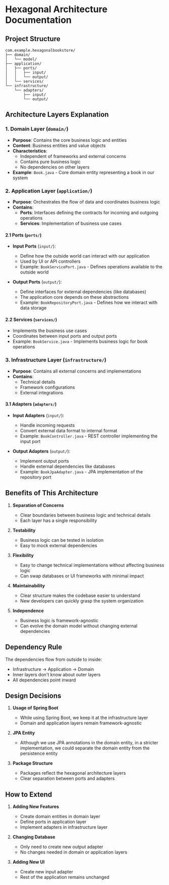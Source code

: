 # Hexagonal Architecture Documentation

## Project Structure
```
com.example.hexagonalbookstore/
├── domain/
│   └── model/
├── application/
│   ├── ports/
│   │   ├── input/
│   │   └── output/
│   └── services/
└── infrastructure/
    └── adapters/
        ├── input/
        └── output/
```

## Architecture Layers Explanation

### 1. Domain Layer (`domain/`)
- **Purpose**: Contains the core business logic and entities
- **Content**: Business entities and value objects
- **Characteristics**:
  - Independent of frameworks and external concerns
  - Contains pure business logic
  - No dependencies on other layers
- **Example**: `Book.java` - Core domain entity representing a book in our system

### 2. Application Layer (`application/`)
- **Purpose**: Orchestrates the flow of data and coordinates business logic
- **Contains**:
  - **Ports**: Interfaces defining the contracts for incoming and outgoing operations
  - **Services**: Implementation of business use cases

#### 2.1 Ports (`ports/`)
- **Input Ports** (`input/`):
  - Define how the outside world can interact with our application
  - Used by UI or API controllers
  - Example: `BookServicePort.java` - Defines operations available to the outside world

- **Output Ports** (`output/`):
  - Define interfaces for external dependencies (like databases)
  - The application core depends on these abstractions
  - Example: `BookRepositoryPort.java` - Defines how we interact with data storage

#### 2.2 Services (`services/`)
- Implements the business use cases
- Coordinates between input ports and output ports
- Example: `BookService.java` - Implements business logic for book operations

### 3. Infrastructure Layer (`infrastructure/`)
- **Purpose**: Contains all external concerns and implementations
- **Contains**:
  - Technical details
  - Framework configurations
  - External integrations
  
#### 3.1 Adapters (`adapters/`)
- **Input Adapters** (`input/`):
  - Handle incoming requests
  - Convert external data format to internal format
  - Example: `BookController.java` - REST controller implementing the input port

- **Output Adapters** (`output/`):
  - Implement output ports
  - Handle external dependencies like databases
  - Example: `BookJpaAdapter.java` - JPA implementation of the repository port

## Benefits of This Architecture

1. **Separation of Concerns**
   - Clear boundaries between business logic and technical details
   - Each layer has a single responsibility

2. **Testability**
   - Business logic can be tested in isolation
   - Easy to mock external dependencies

3. **Flexibility**
   - Easy to change technical implementations without affecting business logic
   - Can swap databases or UI frameworks with minimal impact

4. **Maintainability**
   - Clear structure makes the codebase easier to understand
   - New developers can quickly grasp the system organization

5. **Independence**
   - Business logic is framework-agnostic
   - Can evolve the domain model without changing external dependencies

## Dependency Rule

The dependencies flow from outside to inside:
- Infrastructure → Application → Domain
- Inner layers don't know about outer layers
- All dependencies point inward

## Design Decisions

1. **Usage of Spring Boot**
   - While using Spring Boot, we keep it at the infrastructure layer
   - Domain and application layers remain framework-agnostic

2. **JPA Entity**
   - Although we use JPA annotations in the domain entity, in a stricter implementation, we could separate the domain entity from the persistence entity

3. **Package Structure**
   - Packages reflect the hexagonal architecture layers
   - Clear separation between ports and adapters

## How to Extend

1. **Adding New Features**
   - Create domain entities in domain layer
   - Define ports in application layer
   - Implement adapters in infrastructure layer

2. **Changing Database**
   - Only need to create new output adapter
   - No changes needed in domain or application layers

3. **Adding New UI**
   - Create new input adapter
   - Rest of the application remains unchanged
